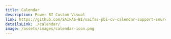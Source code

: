 ```yaml
---
title: Calendar
description: Power BI Custom Visual
link: https://github.com/SAIFAS-BI/saifas-pbi-cv-calendar-support-source/issues
detailsLink: ./calendar/
image: /assets/images/calendar-icon.png
---
```

